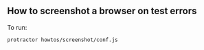 How to screenshot a browser on test errors
------------------------------------------------

To run:

`protractor howtos/screenshot/conf.js`

